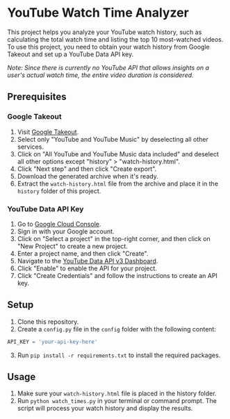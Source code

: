 
# YouTube Watch Time Analyzer
This project helps you analyze your YouTube watch history, such as calculating the total watch time and listing the top 10 most-watched videos. To use this project, you need to obtain your watch history from Google Takeout and set up a YouTube Data API key.

*Note: Since there is currently no YouTube API that allows insights on a user's actual watch time, the entire video duration is considered.*

## Prerequisites
### Google Takeout
1. Visit [Google Takeout](https://takeout.google.com/settings/takeout).
2. Select only "YouTube and YouTube Music" by deselecting all other services.
3. Click on "All YouTube and YouTube Music data included" and deselect all other options except "history" > "watch-history.html".
4. Click "Next step" and then click "Create export".
5. Download the generated archive when it's ready.
6. Extract the `watch-history.html` file from the archive and place it in the `history` folder of this project.

### YouTube Data API Key
1. Go to [Google Cloud Console](https://console.cloud.google.com/).
2. Sign in with your Google account.
3. Click on "Select a project" in the top-right corner, and then click on "New Project" to create a new project.
4. Enter a project name, and then click "Create".
5. Navigate to the [YouTube Data API v3 Dashboard](https://console.cloud.google.com/apis/library/youtube.googleapis.com).
6. Click "Enable" to enable the API for your project.
7. Click "Create Credentials" and follow the instructions to create an API key.

## Setup
1. Clone this repository.
2. Create a `config.py` file in the `config` folder with the following content:
```python
API_KEY = 'your-api-key-here'
```
3. Run `pip install -r requirements.txt` to install the required packages.

## Usage
1. Make sure your `watch-history.html` file is placed in the history folder.
2. Run `python watch_times.py` in your terminal or command prompt. The script will process your watch history and display the results.
